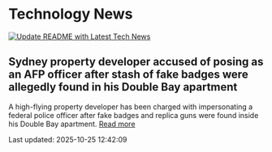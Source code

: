 # Technology News

[![Update README with Latest Tech News](https://github.com/tcdtist/daily-tech-digest/actions/workflows/main.yml/badge.svg)](https://github.com/tcdtist/daily-tech-digest/actions/workflows/main.yml)

## Sydney property developer accused of posing as an AFP officer after stash of fake badges were allegedly found in his Double Bay apartment
A high-flying property developer has been charged with impersonating a federal police officer after fake badges and replica guns were found inside his Double Bay apartment.
[Read more](https://www.dailymail.co.uk/news/article-15225581/property-developer-AFP-officer-badges.html)



Last updated: 2025-10-25 12:42:09